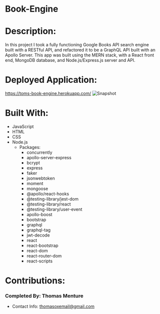 # Book-Engine

# Description:
In this project I took a fully functioning Google Books API search engine built with a RESTful API, and refactored it to be a GraphQL API built with an Apollo Server. 
This app was built using the MERN stack, with a React front end, MongoDB database, and Node.js/Express.js server and API. 

# Deployed Application:
https://toms-book-engine.herokuapp.com/
![Snapshot](https://github.com/tmenture/book-engine/images/book-engine-snap-shot.png)

# Built With:
* JavaScript
* HTML
* CSS
* Node.js
    - Packages:
        - concurrently
        - apollo-server-express
        - bcrypt
        - express
        - faker
        - jsonwebtoken
        - moment
        - mongoose
        - @apollo/react-hooks
        - @testing-library/jest-dom
        - @testing-library/react
        - @testing-library/user-event
        - apollo-boost
        - bootstrap
        - graphql
        - graphql-tag
        - jwt-decode
        - react
        - react-bootstrap
        - react-dom
        - react-router-dom
        - react-scripts

# Contributions:
### Completed By: Thomas Menture
- Contact Info: thomasoxemail@gmail.com
